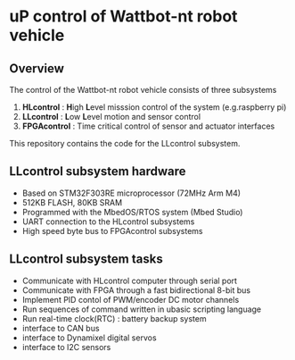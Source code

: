 # uP control of Wattbot-nt robot vehicle

## Overview

The control of the Wattbot-nt robot vehicle consists of three subsystems

1. **HLcontrol**   : **H**igh **L**evel misssion control of the system (e.g.raspberry pi)
2. **LLcontrol**   : **L**ow **L**evel motion and sensor control
3. **FPGAcontrol** : Time critical control of sensor and actuator interfaces

This repository contains the code for the LLcontrol subsystem.

## LLcontrol subsystem hardware

- Based on STM32F303RE microprocessor (72MHz Arm M4)
- 512KB FLASH, 80KB SRAM
- Programmed with the MbedOS/RTOS system (Mbed Studio)
- UART connection to the HLcontrol subsystems
- High speed byte bus to FPGAcontrol subsystems

## LLcontrol subsystem tasks

- Communicate with HLcontrol computer through serial port
- Communicate with FPGA through a fast bidirectional 8-bit bus
- Implement PID contol of PWM/encoder DC motor channels
- Run sequences of command written in ubasic scripting language
- Run real-time clock(RTC) : battery backup system
- interface to CAN bus
- interface to Dynamixel digital servos
- interface to I2C sensors
